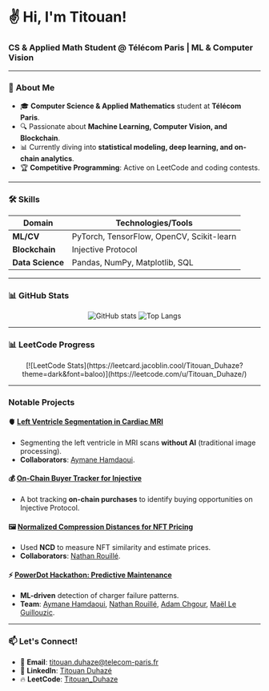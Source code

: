 <p align="center">
  <h1>✌️ Hi, I'm Titouan!</h1>
  <h3>CS & Applied Math Student @ Télécom Paris | ML & Computer Vision</h3>
</p>

---

### 🚀 **About Me**
- 🎓 **Computer Science & Applied Mathematics** student at **Télécom Paris**.
- 🔍 Passionate about **Machine Learning, Computer Vision, and Blockchain**.
- 📊 Currently diving into **statistical modeling, deep learning, and on-chain analytics**.
- 🏆 **Competitive Programming**: Active on LeetCode and coding contests.

---

### 🛠 **Skills**
| **Domain**       | **Technologies/Tools**                                     |
|------------------|------------------------------------------------------------|
| **ML/CV**        | PyTorch, TensorFlow, OpenCV, Scikit-learn                  |
| **Blockchain**   | Injective Protocol                                         |
| **Data Science** | Pandas, NumPy, Matplotlib, SQL                             |


---

### 📊 **GitHub Stats**
<p align="center">
  <img src="https://github-readme-stats.vercel.app/api?username=titiuo&show_icons=true&hide_title=true&hide_border=true&theme=github_dark&rank_icon=github" alt="GitHub stats" />
  <img src="https://github-readme-stats.vercel.app/api/top-langs/?username=titiuo&layout=compact&hide_border=true&theme=github_dark" alt="Top Langs" />
</p>

---

### 📊 **LeetCode Progress** 
<p align="center">
  [![LeetCode Stats](https://leetcard.jacoblin.cool/Titouan_Duhaze?theme=dark&font=baloo)](https://leetcode.com/u/Titouan_Duhaze/)
</p>

---

### **Notable Projects**
#### 🫀 **[Left Ventricle Segmentation in Cardiac MRI](https://github.com/titiuo/Segmentation-IRM)**
- Segmenting the left ventricle in MRI scans **without AI** (traditional image processing).
- **Collaborators**: [Aymane Hamdaoui](https://github.com/Mamannne).

#### 💰 **[On-Chain Buyer Tracker for Injective](https://github.com/titiuo/BOT-Injective2)**
- A bot tracking **on-chain purchases** to identify buying opportunities on Injective Protocol.

#### 🖼️ **[Normalized Compression Distances for NFT Pricing](https://github.com/titiuo/Normalized-Compression-Distances-for-NFT)**
- Used **NCD** to measure NFT similarity and estimate prices.
- **Collaborators**: [Nathan Rouillé](https://github.com/NathanRouille).

#### ⚡ **[PowerDot Hackathon: Predictive Maintenance](https://github.com/Bastaxeloux/PowerDot-Hackathon)**
- **ML-driven** detection of charger failure patterns.
- **Team**: [Aymane Hamdaoui](https://github.com/Mamannne), [Nathan Rouillé](https://github.com/NathanRouille), [Adam Chgour](https://github.com/adamchgour), [Maël Le Guillouzic](https://github.com/Bastaxeloux).

---

### 📫 **Let's Connect!**
- 📧 **Email**: [titouan.duhaze@telecom-paris.fr](mailto:titouan.duhaze@telecom-paris.fr)
- 💼 **LinkedIn**: [Titouan Duhazé](https://www.linkedin.com/in/titouan-duhaze/)
- 🔥 **LeetCode**: [Titouan_Duhaze](https://leetcode.com/u/Titouan_Duhaze/)
